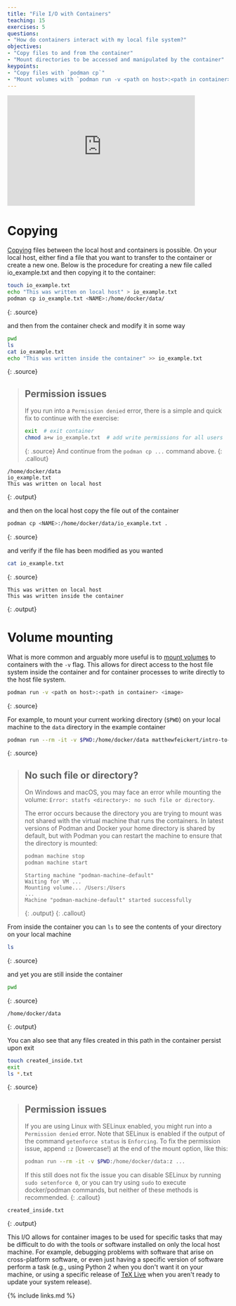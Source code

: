 ```yaml
---
title: "File I/O with Containers"
teaching: 15
exercises: 5
questions:
- "How do containers interact with my local file system?"
objectives:
- "Copy files to and from the container"
- "Mount directories to be accessed and manipulated by the container"
keypoints:
- "Copy files with `podman cp`"
- "Mount volumes with `podman run -v <path on host>:<path in container> <image>`"
---
```

<iframe width="427" height="251" src="https://www.youtube.com/embed/RVhbBT_pMeU?si=ns-basWygd4fKEQE" frameborder="0" allow="accelerometer; autoplay; encrypted-media; gyroscope; picture-in-picture" allowfullscreen></iframe>

# Copying

[Copying][podman-docs-cp] files between the local host and containers is possible.
On your local host, either find a file that you want to transfer to the container or create a new one. Below is the procedure
for creating a new file called io_example.txt and then copying it to the container:

~~~bash
touch io_example.txt
echo "This was written on local host" > io_example.txt
podman cp io_example.txt <NAME>:/home/docker/data/
~~~
{: .source}

and then from the container check and modify it in some way

~~~bash
pwd
ls
cat io_example.txt
echo "This was written inside the container" >> io_example.txt
~~~
{: .source}

>## Permission issues
>If you run into a `Permission denied` error, there is a simple and quick fix to continue with the exercise:
>~~~bash
>exit  # exit container
>chmod a+w io_example.txt  # add write permissions for all users
>~~~
>{: .source}
>And continue from the ``podman cp ...`` command above.
{: .callout}

~~~
/home/docker/data
io_example.txt
This was written on local host
~~~
{: .output}

and then on the local host copy the file out of the container

~~~bash
podman cp <NAME>:/home/docker/data/io_example.txt .
~~~
{: .source}

and verify if the file has been modified as you wanted

~~~bash
cat io_example.txt
~~~
{: .source}

~~~
This was written on local host
This was written inside the container
~~~
{: .output}

# Volume mounting

What is more common and arguably more useful is to [mount volumes][podman-docs-volumes] to
containers with the `-v` flag.
This allows for direct access to the host file system inside the container and for
container processes to write directly to the host file system.

~~~bash
podman run -v <path on host>:<path in container> <image>
~~~
{: .source}

For example, to mount your current working directory (``$PWD``) on your local machine to the `data`
directory in the example container

~~~bash
podman run --rm -it -v $PWD:/home/docker/data matthewfeickert/intro-to-docker
~~~
{: .source}

> ## No such file or directory?
> On Windows and macOS, you may face an error while mounting the volume:
> `Error: statfs <directory>: no such file or directory`.
>
> The error occurs because the directory you are trying to mount was not shared with the virtual machine
> that runs the containers. In latest versions of Podman and Docker your home directory is shared by
> default, but with Podman you can restart the machine to ensure that the directory is mounted:
>
> ```bash
> podman machine stop
> podman machine start
> ```
> ~~~
> Starting machine "podman-machine-default"
> Waiting for VM ...
> Mounting volume... /Users:/Users
> ...
> Machine "podman-machine-default" started successfully
> ~~~
> {: .output}
{: .callout}

From inside the container you can `ls` to see the contents of your directory on your local
machine

~~~bash
ls
~~~
{: .source}

and yet you are still inside the container

~~~bash
pwd
~~~
{: .source}

~~~
/home/docker/data
~~~
{: .output}

You can also see that any files created in this path in the container persist upon exit

~~~bash
touch created_inside.txt
exit
ls *.txt
~~~
{: .source}

>## Permission issues
>If you are using Linux with SELinux enabled, you might run into a `Permission denied` error.
>Note that SELinux is enabled if the output of the command `getenforce status` is `Enforcing`.
>To fix the permission issue, append `:z` (lowercase!) at the end of the mount option, like this:
>```bash
>podman run --rm -it -v $PWD:/home/docker/data:z ...
>```
>If this still does not fix the issue you can disable SELinux by running `sudo setenforce 0`, or you can try using `sudo` to execute docker/podman commands, but neither of these methods is recommended.
{: .callout}

~~~
created_inside.txt
~~~
{: .output}

This I/O allows for container images to be used for specific tasks that may be difficult to
do with the tools or software installed on only the local host machine.
For example, debugging problems with software that arise on cross-platform software, or
even just having a specific version of software perform a task (e.g., using Python 2 when
    you don't want it on your machine, or using a specific release of
    [TeX Live][Tex-Live-image] when you aren't ready to update your system release).

<!--# Running Jupyter from a Docker Container-->
<!---->
<!--You can run a Jupyter server from inside of your Docker container.-->
<!--First run a container while [exposing][docker-docs-run-expose-ports] the container's-->
<!--internal port `8888` with the `-p` flag-->
<!---->
<!--~~~-->
<!--docker run --rm -it -p 8888:8888 matthewfeickert/intro-to-docker /bin/bash-->
<!--~~~-->
<!--{: .source}-->
<!---->
<!--Then [start a Jupyter server][jupyter-docs-server] with the server listening on all IPs-->
<!---->
<!--~~~-->
<!--jupyter notebook --allow-root --no-browser --ip 0.0.0.0-->
<!--~~~-->
<!--{: .source}-->
<!---->
<!--though for your convince the example container has been configured with these default-->
<!--settings so you can just run-->
<!---->
<!--~~~-->
<!--jupyter notebook-->
<!--~~~-->
<!--{: .source}-->
<!---->
<!--Finally, copy and paste the following with the generated token from the server as-->
<!--`<token>` into your web browser on your local host machine-->
<!---->
<!--~~~-->
<!--http://localhost:8888/?token=<token>-->
<!--~~~-->
<!--{: .source}-->
<!---->
<!--You now have access to Jupyter running on your Docker container.-->
<!---->
[podman-docs-cp]: https://docs.podman.io/en/latest/markdown/podman-cp.1.html
[podman-docs-volumes]: https://docs.podman.io/en/v4.4/markdown/podman-run.1.html#volume-v-source-volume-host-dir-container-dir-options
[Tex-Live-image]: https://hub.docker.com/r/matthewfeickert/latex-docker/
[docker-docs-run-expose-ports]: https://docs.docker.com/engine/reference/run/#expose-incoming-ports
[jupyter-docs-server]: https://jupyter.readthedocs.io/en/latest/running.html#starting-the-notebook-server

{% include links.md %}
